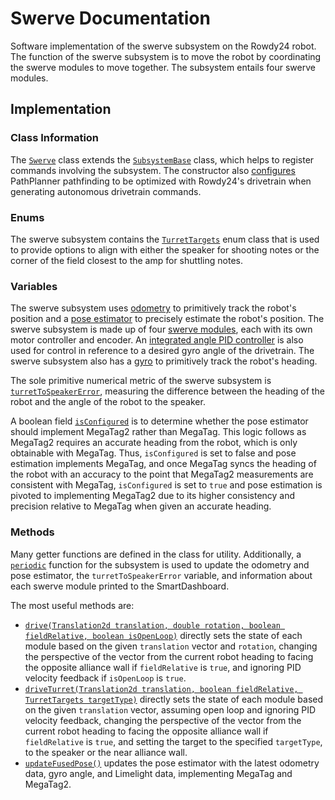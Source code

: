 # Swerve Documentation

Software implementation of the swerve subsystem on the Rowdy24 robot. The function of the swerve subsystem is to move the robot by coordinating the swerve modules to move together. The subsystem entails four swerve modules.

## Implementation

### Class Information

The [`Swerve`](../../../src/main/java/frc/robot/subsystems/Swerve.java) class extends the [`SubsystemBase`](https://github.wpilib.org/allwpilib/docs/release/java/edu/wpi/first/wpilibj2/command/SubsystemBase.html) class, which helps to register commands involving the subsystem. The constructor also [configures](../../src/main/java/frc/robot/subsystems/Swerve.java#L71) PathPlanner pathfinding to be optimized with Rowdy24's drivetrain when generating autonomous drivetrain commands.

### Enums

The swerve subsystem contains the [`TurretTargets`](../../../src/main/java/frc/robot/subsystems/Swerve.java#L33) enum class that is used to provide options to align with either the speaker for shooting notes or the corner of the field closest to the amp for shuttling notes.

### Variables

The swerve subsystem uses [odometry](../../../src/main/java/frc/robot/subsystems/Swerve.java#L26) to primitively track the robot's position and a [pose estimator](../../../src/main/java/frc/robot/subsystems/Swerve.java#L27) to precisely estimate the robot's position. The swerve subsystem is made up of four [swerve modules](../../../src/main/java/frc/robot/subsystems/Swerve.java#L28), each with its own motor controller and encoder. An [integrated angle PID controller](../../../src/main/java/frc/robot/subsystems/Swerve.java#L29) is also used for control in reference to a desired gyro angle of the drivetrain. The swerve subsystem also has a [gyro](../../../src/main/java/frc/robot/subsystems/Swerve.java#L30) to primitively track the robot's heading.

The sole primitive numerical metric of the swerve subsystem is [`turretToSpeakerError`](../../../src/main/java/frc/robot/subsystems/Swerve.java#L31), measuring the difference between the heading of the robot and the angle of the robot to the speaker.

A boolean field [`isConfigured`](../../../src/main/java/frc/robot/subsystems/Swerve.java#L32) is to determine whether the pose estimator should implement MegaTag2 rather than MegaTag. This logic follows as MegaTag2 requires an accurate heading from the robot, which is only obtainable with MegaTag. Thus, `isConfigured` is set to false and pose estimation implements MegaTag, and once MegaTag syncs the heading of the robot with an accuracy to the point that MegaTag2 measurements are consistent with MegaTag, `isConfigured` is set to `true` and pose estimation is pivoted to implementing MegaTag2 due to its higher consistency and precision relative to MegaTag when given an accurate heading.

### Methods

Many getter functions are defined in the class for utility. Additionally, a [`periodic`](../../../src/main/java/frc/robot/subsystems/Swerve.java#L127) function for the subsystem is used to update the odometry and pose estimator, the `turretToSpeakerError` variable, and information about each swerve module printed to the SmartDashboard.

The most useful methods are:
- [`drive(Translation2d translation, double rotation, boolean fieldRelative, boolean isOpenLoop)`](../../../src/main/java/frc/robot/subsystems/Swerve.java#L140) directly sets the state of each module based on the given `translation` vector and `rotation`, changing the perspective of the vector from the current robot heading to facing the opposite alliance wall if `fieldRelative` is `true`, and ignoring PID velocity feedback if `isOpenLoop` is `true`.
- [`driveTurret(Translation2d translation, boolean fieldRelative, TurretTargets targetType)`](../../../src/main/java/frc/robot/subsystems/Swerve.java#L156) directly sets the state of each module based on the given `translation` vector, assuming open loop and ignoring PID velocity feedback, changing the perspective of the vector from the current robot heading to facing the opposite alliance wall if `fieldRelative` is `true`, and setting the target to the specified `targetType`, to the speaker or the near alliance wall.
- [`updateFusedPose()`](../../../src/main/java/frc/robot/subsystems/Swerve.java#L304) updates the pose estimator with the latest odometry data, gyro angle, and Limelight data, implementing MegaTag and MegaTag2.